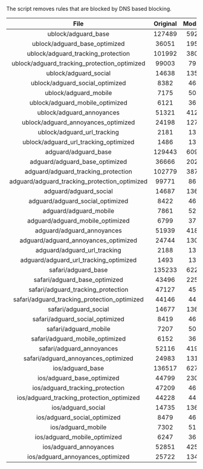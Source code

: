 The script removes rules that are blocked by DNS based blocking.


| File | Original | Modified |
|:----:|:-----:|:-----:|
| ublock/adguard_base | 127489 | 59249 |
| ublock/adguard_base_optimized | 36051 | 19519 |
| ublock/adguard_tracking_protection | 101992 | 38019 |
| ublock/adguard_tracking_protection_optimized | 99003 | 7970 |
| ublock/adguard_social | 14638 | 13578 |
| ublock/adguard_social_optimized | 8382 | 4642 |
| ublock/adguard_mobile | 7175 | 5042 |
| ublock/adguard_mobile_optimized | 6121 | 3606 |
| ublock/adguard_annoyances | 51321 | 41290 |
| ublock/adguard_annoyances_optimized | 24198 | 12794 |
| ublock/adguard_url_tracking | 2181 | 1328 |
| ublock/adguard_url_tracking_optimized | 1486 | 1325 |
| adguard/adguard_base | 129443 | 60983 |
| adguard/adguard_base_optimized | 36666 | 20281 |
| adguard/adguard_tracking_protection | 102779 | 38745 |
| adguard/adguard_tracking_protection_optimized | 99771 | 8680 |
| adguard/adguard_social | 14687 | 13634 |
| adguard/adguard_social_optimized | 8422 | 4686 |
| adguard/adguard_mobile | 7861 | 5222 |
| adguard/adguard_mobile_optimized | 6799 | 3779 |
| adguard/adguard_annoyances | 51939 | 41828 |
| adguard/adguard_annoyances_optimized | 24744 | 13074 |
| adguard/adguard_url_tracking | 2188 | 1335 |
| adguard/adguard_url_tracking_optimized | 1493 | 1332 |
| safari/adguard_base | 135233 | 62229 |
| safari/adguard_base_optimized | 43496 | 22527 |
| safari/adguard_tracking_protection | 47127 | 4599 |
| safari/adguard_tracking_protection_optimized | 44146 | 4455 |
| safari/adguard_social | 14677 | 13618 |
| safari/adguard_social_optimized | 8419 | 4673 |
| safari/adguard_mobile | 7207 | 5078 |
| safari/adguard_mobile_optimized | 6152 | 3636 |
| safari/adguard_annoyances | 52116 | 41928 |
| safari/adguard_annoyances_optimized | 24983 | 13153 |
| ios/adguard_base | 136517 | 62734 |
| ios/adguard_base_optimized | 44799 | 23031 |
| ios/adguard_tracking_protection | 47209 | 4607 |
| ios/adguard_tracking_protection_optimized | 44228 | 4463 |
| ios/adguard_social | 14735 | 13650 |
| ios/adguard_social_optimized | 8479 | 4687 |
| ios/adguard_mobile | 7302 | 5122 |
| ios/adguard_mobile_optimized | 6247 | 3677 |
| ios/adguard_annoyances | 52851 | 42553 |
| ios/adguard_annoyances_optimized | 25722 | 13464 |